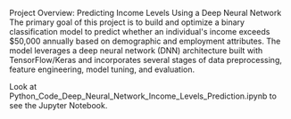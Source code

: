 Project Overview: Predicting Income Levels Using a Deep Neural Network
The primary goal of this project is to build and optimize a binary classification model to predict whether an individual's income exceeds $50,000 annually based on demographic and employment attributes. The model leverages a deep neural network (DNN) architecture built with TensorFlow/Keras and incorporates several stages of data preprocessing, feature engineering, model tuning, and evaluation.

Look at Python_Code_Deep_Neural_Network_Income_Levels_Prediction.ipynb to see the Jupyter Notebook.
